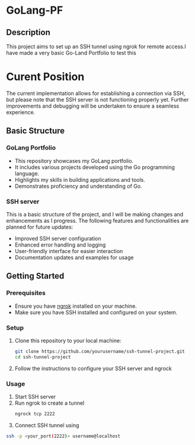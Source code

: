 # GoLang-PF

## Description

This project aims to set up an SSH tunnel using ngrok for remote access.I have made a very basic Go-Land Portfolio to test this 


# Curent Position 

The current implementation allows for establishing a connection via SSH, but please note that the SSH server is not functioning properly yet. Further improvements and debugging will be undertaken to ensure a seamless experience.

## Basic Structure

### GoLang Portfolio

- This repository showcases my GoLang portfolio.
- It includes various projects developed using the Go programming language.
- Highlights my skills in building applications and tools.
- Demonstrates proficiency and understanding of Go.

### SSH server

This is a basic structure of the project, and I will be making changes and enhancements as I progress. The following features and functionalities are planned for future updates:

- Improved SSH server configuration
- Enhanced error handling and logging
- User-friendly interface for easier interaction
- Documentation updates and examples for usage

## Getting Started

### Prerequisites

- Ensure you have [ngrok](https://ngrok.com/download) installed on your machine.
- Make sure you have SSH installed and configured on your system.

### Setup

1. Clone this repository to your local machine:
   ```bash
   git clone https://github.com/yourusername/ssh-tunnel-project.git
   cd ssh-tunnel-project
2. Follow the instructions to configure your SSH server and ngrock 

### Usage 

1. Start SSH server 
2. Run ngrok to create a tunnel
   ```bash
   ngrock tcp 2222
3. Connect SSH tunnel using 
```bash
ssh -p <your_port(2222)> username@localhost

